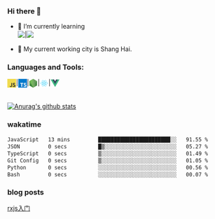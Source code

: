 ### Hi there 👋

- 🌱 I’m currently learning <div style="display:flex; margin-top: 2px">
<code><a href="https://github.com/statelyai/xstate"><img height="20" src="https://user-images.githubusercontent.com/1093738/101672561-06aa7480-3a24-11eb-89d1-787fa7112138.png"></a></code> | <code><a href="https://go.dev/"><img height="20" src="https://go.dev/images/go-logo-white.svg"></a></code>
</div>

- 🏢 My current working city is Shang Hai.

### Languages and Tools:
<div style="display:flex;">
<code><a href="https://www.javascript.com"><img height="20" src="https://raw.githubusercontent.com/github/explore/80688e429a7d4ef2fca1e82350fe8e3517d3494d/topics/javascript/javascript.png"></a></code> | <code><a href="https://www.typescriptlang.org/"><img height="20" src="https://raw.githubusercontent.com/github/explore/80688e429a7d4ef2fca1e82350fe8e3517d3494d/topics/typescript/typescript.png"></a></code> | <code><a href="https://nodejs.org/en/"><img height="20" src="https://raw.githubusercontent.com/github/explore/80688e429a7d4ef2fca1e82350fe8e3517d3494d/topics/nodejs/nodejs.png"></a></code> | <code><a href="https://reactjs.org/"><img height="20" src="https://raw.githubusercontent.com/github/explore/80688e429a7d4ef2fca1e82350fe8e3517d3494d/topics/react/react.png"></a></code> | <code><a href="https://cn.vuejs.org/index.html"><img height="20" src="https://raw.githubusercontent.com/github/explore/80688e429a7d4ef2fca1e82350fe8e3517d3494d/topics/vue/vue.png"></a></code>
</div>

<br />

[![Anurag's github stats](https://github-readme-stats.vercel.app/api?username=myLazyProgrammer&count_private=true&show_icons=true&theme=dracula)](https://github.com/myLazyProgrammer)



### wakatime
<!--START_SECTION:waka-->

```text
JavaScript   13 mins         ███████████████████████░░   91.55 %
JSON         0 secs          █▒░░░░░░░░░░░░░░░░░░░░░░░   05.27 %
TypeScript   0 secs          ▒░░░░░░░░░░░░░░░░░░░░░░░░   01.49 %
Git Config   0 secs          ▒░░░░░░░░░░░░░░░░░░░░░░░░   01.05 %
Python       0 secs          ░░░░░░░░░░░░░░░░░░░░░░░░░   00.56 %
Bash         0 secs          ░░░░░░░░░░░░░░░░░░░░░░░░░   00.07 %
```

<!--END_SECTION:waka-->

### blog posts
[rxjs入门](https://double2.wiki/article/387eb715-12a2-4147-9499-bc9fcb49416b)
